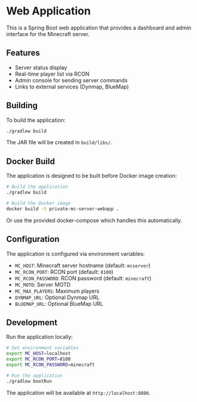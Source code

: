 # Web Application

This is a Spring Boot web application that provides a dashboard and admin interface for the Minecraft server.

## Features

- Server status display
- Real-time player list via RCON
- Admin console for sending server commands
- Links to external services (Dynmap, BlueMap)

## Building

To build the application:

```bash
./gradlew build
```

The JAR file will be created in `build/libs/`.

## Docker Build

The application is designed to be built before Docker image creation:

```bash
# Build the application
./gradlew build

# Build the Docker image
docker build -t private-mc-server-webapp .
```

Or use the provided docker-compose which handles this automatically.

## Configuration

The application is configured via environment variables:

- `MC_HOST`: Minecraft server hostname (default: `mcserver`)
- `MC_RCON_PORT`: RCON port (default: `8100`)
- `MC_RCON_PASSWORD`: RCON password (default: `minecraft`)
- `MC_MOTD`: Server MOTD
- `MC_MAX_PLAYERS`: Maximum players
- `DYNMAP_URL`: Optional Dynmap URL
- `BLUEMAP_URL`: Optional BlueMap URL

## Development

Run the application locally:

```bash
# Set environment variables
export MC_HOST=localhost
export MC_RCON_PORT=8100
export MC_RCON_PASSWORD=minecraft

# Run the application
./gradlew bootRun
```

The application will be available at `http://localhost:8080`.
